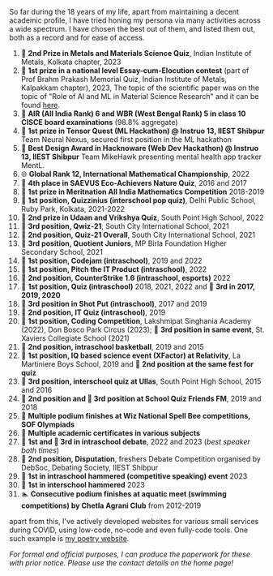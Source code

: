 So far during the 18 years of my life, apart from maintaining a decent academic profile, I have tried honing my persona via many activities across a wide spectrum. I have chosen the best out of them, and listed them out, both as a record and for ease of access.

1. 🥈 **2nd Prize in Metals and Materials Science Quiz**, Indian Institute of Metals, Kolkata chapter, 2023
2. 🥇 **1st prize in a national level Essay-cum-Elocution contest** (part of Prof Brahm Prakash Memorial Quiz, Indian Institute of Metals, Kalpakkam chapter), 2023, The topic of the scientific paper was on the topic of "Role of AI and ML in Material Science Research" and it can be found [here](https://github.com/sortira/AIMaterialScience/blob/main/Role%20of%20AI.md).
3. 🏅 **AIR (All India Rank) 6 and WBR (West Bengal Rank) 5 in class 10 CISCE board examinations** (98.8% aggregate)
4. 🥇 **1st prize in Tensor Quest (ML Hackathon) @ Instruo 13, IIEST Shibpur** Team Neural Nexus, secured first position in the ML hackathon
5. 🥇 **Best Design Award in Hacknoware (Web Dev Hackathon) @ Instruo 13, IIEST Shibpur** Team MikeHawk presenting mental health app tracker MentL.
6. 🌐 **Global Rank 12, International Mathematical Championship**, 2022
7. 🌳 **4th place in SAEVUS Eco-Achievers Nature Quiz**, 2016 and 2017
8. 🥇 **1st prize in Meritnation All India Mathematics Competition** 2018-2019
9. 🥇 **1st position, Quizzinius (interschool pop quiz)**, Delhi Public School, Ruby Park, Kolkata,  2021-2022
10. 🥈 **2nd prize in Udaan and Vrikshya Quiz**, South Point High School, 2022
11. 🥉 **3rd position, Qwiz-21**, South City International School, 2021
12. 🥈 **2nd position, Quiz-21 Overall**, South City International School, 2021
13. 🥉 **3rd position, Quotient Juniors**, MP Birla Foundation Higher Secondary School, 2021
14. 🥇 **1st position, Codejam (intraschool)**, 2019 and 2022
15. 🥇 **1st position, Pitch the IT Product (intraschool)**, 2022
16. 🥈 **2nd position, CounterStrike 1.6 (intraschool, esports)** 2022
17. 🥇 **1st position, Quiz (intraschool)** 2018, 2021, 2022 and 🥉 **3rd in 2017, 2019, 2020**
18. 🥉 **3rd position in Shot Put (intraschool)**, 2017 and 2019
19. 🥈 **2nd position, IT Quiz (intraschool)**, 2019
20. 🥇 **1st position, Coding Competition**, Lakshmipat Singhania Academy (2022), Don Bosco Park Circus (2023); 🥉 **3rd position in same event**, St. Xaviers Collegiate School (2021)
21. 🥈 **2nd position, intraschool basketball**, 2019 and 2015
22. 🥇 **1st position, IQ based science event (XFactor) at Relativity**, La Martiniere Boys School, 2019 and 🥈 **2nd position at the same fest for quiz**
23. 🥉 **3rd position, interschool quiz at Ullas**, South Point High School, 2015 and 2016
24. 🥈 **2nd position and 🥉 3rd position at School Quiz Friends FM**, 2019 and 2018
25. 🏅 **Multiple podium finishes at Wiz National Spell Bee competitions, SOF Olympiads**
26. 📜 **Multiple academic certificates in various subjects**
27. 🥇 **1st and 🥉 3rd in intraschool debate**, 2022 and 2023 (_best speaker both times_)
28. 🥈 **2nd position, Disputation**, freshers Debate Competition organised by DebSoc, Debating Society, IIEST Shibpur
29. 🥇 **1st in intraschool hammered (competitive speaking) event** 2023
30. 🥇 **1st in interschool hammered** 2023
31. 🏊 **Consecutive podium finishes at aquatic meet (swimming competitions) by Chetla Agrani Club** from 2012-2019

apart from this, I've actively developed websites for various small services during COVID, using low-code, no-code and even fully-code tools. One such example is [my poetry website](https://aritroshomedevelop.wixsite.com/aritroreads?sfnsn=wiwspwa).


*For formal and official purposes, I can produce the paperwork for these with prior notice. Please use the contact details on the home page!*
